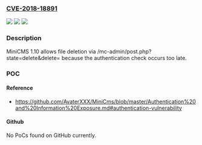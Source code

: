 ### [CVE-2018-18891](https://cve.mitre.org/cgi-bin/cvename.cgi?name=CVE-2018-18891)
![](https://img.shields.io/static/v1?label=Product&message=n%2Fa&color=blue)
![](https://img.shields.io/static/v1?label=Version&message=n%2Fa&color=blue)
![](https://img.shields.io/static/v1?label=Vulnerability&message=n%2Fa&color=brighgreen)

### Description

MiniCMS 1.10 allows file deletion via /mc-admin/post.php?state=delete&delete= because the authentication check occurs too late.

### POC

#### Reference
- https://github.com/AvaterXXX/MiniCms/blob/master/Authentication%20and%20Information%20Exposure.md#authentication-vulnerability

#### Github
No PoCs found on GitHub currently.

